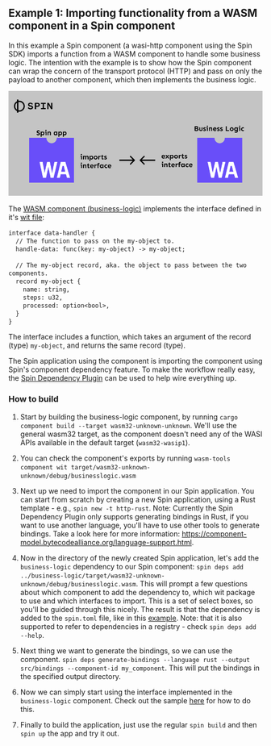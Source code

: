 ## Example 1: Importing functionality from a WASM component in a Spin component

In this example a Spin component (a wasi-http component using the Spin SDK) imports a function from a WASM component to handle some business logic. The intention with the example is to show how the Spin component can wrap the concern of the transport protocol (HTTP) and pass on only the payload to another component, which then implements the business logic.

![diagram with two components showing how one exports and interface and the other imports it](./diagram.png)

The [WASM component (business-logic)](./business-logic/) implements the interface defined in it's [wit file](./business-logic/wit/world.wit):

```wit
interface data-handler {
  // The function to pass on the my-object to.
  handle-data: func(key: my-object) -> my-object;

  // The my-object record, aka. the object to pass between the two components.
  record my-object {
    name: string,
    steps: u32,
    processed: option<bool>,
  }
}
```

The interface includes a function, which takes an argument of the record (type) `my-object`, and returns the same record (type).

The Spin application using the component is importing the component using Spin's component dependency feature. To make the workflow really easy, the [Spin Dependency Plugin](https://github.com/fermyon/spin-deps-plugin) can be used to help wire everything up.

### How to build

1. Start by building the business-logic component, by running `cargo component build --target wasm32-unknown-unknown`. We'll use the general wasm32 target, as the component doesn't need any of the WASI APIs available in the default target (`wasm32-wasip1`).

1. You can check the component's exports by running `wasm-tools component wit target/wasm32-unknown-unknown/debug/businesslogic.wasm`

1. Next up we need to import the component in our Spin application. You can start from scratch by creating a new Spin application, using a Rust template - e.g., `spin new -t http-rust`. Note: Currently the Spin Dependency Plugin only supports generating bindings in Rust, if you want to use another language, you'll have to use other tools to generate bindings. Take a look here for more information: https://component-model.bytecodealliance.org/language-support.html.

1. Now in the directory of the newly created Spin application, let's add the `business-logic` dependency to our Spin component: `spin deps add ../business-logic/target/wasm32-unknown-unknown/debug/businesslogic.wasm`. This will prompt a few questions about which component to add the dependency to, which wit package to use and which interfaces to import. This is a set of select boxes, so you'll be guided through this nicely. The result is that the dependency is added to the `spin.toml` file, like in this [example](spin-app-dependencies/spin.toml). Note: that it is also supported to refer to dependencies in a registry - check `spin deps add --help`.

1. Next thing we want to generate the bindings, so we can use the component. `spin deps generate-bindings --language rust --output src/bindings --component-id my_component`. This will put the bindings in the specified output directory.

1. Now we can simply start using the interface implemented in the `business-logic` component. Check out the sample [here](spin-app-dependencies/src/lib.rs) for how to do this.

1. Finally to build the application, just use the regular `spin build` and then `spin up` the app and try it out.
